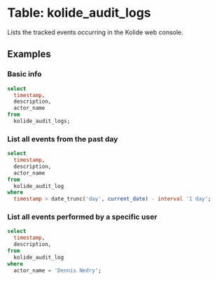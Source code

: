 # Table: kolide_audit_logs

Lists the tracked events occurring in the Kolide web console.

## Examples

### Basic info

```sql
select
  timestamp,
  description,
  actor_name
from
  kolide_audit_logs;
```

### List all events from the past day

```sql
select
  timestamp,
  description,
  actor_name
from
  kolide_audit_log
where
  timestamp > date_trunc('day', current_date) - interval '1 day';
```

### List all events performed by a specific user

```sql
select
  timestamp,
  description,
from
  kolide_audit_log
where
  actor_name = 'Dennis Nedry';
```
